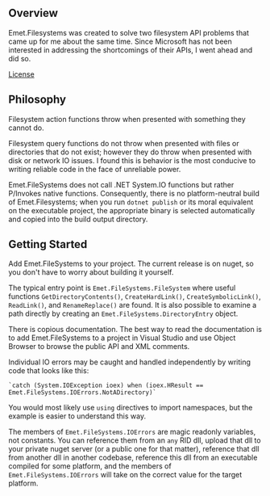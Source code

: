 ## Overview

Emet.Filesystems was created to solve two filesystem API problems that came up for
me about the same time. Since Microsoft has not been interested in addressing the
shortcomings of their APIs, I went ahead and did so.

[License](LICENSE)

## Philosophy

Filesystem action functions throw when presented with something they cannot do.

Filesystem query functions do not throw when presented with files or directories
that do not exist; however they do throw when presented with disk or network IO
issues. I found this is behavior is the most conducive to writing reliable code
in the face of unreliable power.

Emet.FileSystems does not call .NET System.IO functions but rather P/Invokes
native functions. Consequently, there is no platform-neutral build of Emet.Filesystems;
when you run `dotnet publish` or its moral equivalent on the executable project,
the appropriate binary is selected automatically and copied into the build output directory.

## Getting Started

Add Emet.FileSystems to your project. The current release is on nuget, so you
don't have to worry about building it yourself.

The typical entry point is `Emet.FileSystems.FileSystem` where useful functions
`GetDirectoryContents()`, `CreateHardLink()`, `CreateSymbolicLink()`, `ReadLink()`,
and `RenameReplace()` are found. It is also possible to examine a path directly
by creating an `Emet.FileSystems.DirectoryEntry` object.

There is copious documentation. The best way to read the documentation is to
add Emet.FileSystems to a project in Visual Studio and use Object Browser to
browse the public API and XML comments.

Individual IO errors may be caught and handled independently by writing code that
looks like this:

    `catch (System.IOException ioex) when (ioex.HResult == Emet.FileSystems.IOErrors.NotADirectory)`

You would most likely use `using` directives to import namespaces, but the example is
easier to understand this way.

The members of `Emet.FileSystems.IOErrors` are magic readonly variables, not constants.
You can reference them from an `any` RID dll, upload that dll to your private nuget server
(or a public one for that matter), reference that dll from another dll in another codebase,
reference this dll from an executable compiled for some platform, and the members of
`Emet.FileSystems.IOErrors` will take on the correct value for the target platform.

